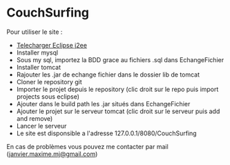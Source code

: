 # CouchSurfing

<h>Pour utiliser le site :</h><br/>
<ul><li>
<a href="https://eclipse.org/downloads/packages/eclipse-ide-java-ee-developers/keplersr2">Telecharger Eclipse j2ee</a></li>
  <li>Installer mysql</li>
  <li>Sous my sql, importez la BDD grace au fichiers .sql dans EchangeFichier</li>
  <li>Installer tomcat</li>
  <li>Rajouter les .jar de echange fichier dans le dossier lib de tomcat</li>
  <li>Cloner le repository git</li>
  <li>Importer le projet depuis le repository (clic droit sur le repo puis import projects sous eclipse)</li>
  <li>Ajouter dans le build path les .jar situés dans EchangeFichier</li>
  <li>Ajouter le projet sur le serveur tomcat (clic droit sur le serveur puis add and remove)</li>
  <li>Lancer le serveur</li>
  <li>Le site est disponsible a l'adresse 127.0.0.1/8080/CouchSurfing</li>
</ul>

En cas de problèmes vous pouvez me contacter par mail (janvier.maxime.mj@gmail.com)
